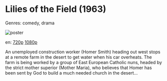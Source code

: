 # Lilies of the Field (1963)

Genres: comedy, drama

![poster](http://image.tmdb.org/t/p/w500/m998jagfQPkvTIpyfd8hw8d1i1w.jpg)

en:
  [720p](magnet:?xt=urn:btih:73648D360EB00025B2BB7E9D37A14A73A9601A53&tr=udp://glotorrents.pw:6969/announce&tr=udp://tracker.opentrackr.org:1337/announce&tr=udp://torrent.gresille.org:80/announce&tr=udp://tracker.openbittorrent.com:80&tr=udp://tracker.coppersurfer.tk:6969&tr=udp://tracker.leechers-paradise.org:6969&tr=udp://p4p.arenabg.ch:1337&tr=udp://tracker.internetwarriors.net:1337)
  [1080p](magnet:?xt=urn:btih:B5800D221D9C398F28183084E864B50184F7E283&tr=udp://glotorrents.pw:6969/announce&tr=udp://tracker.opentrackr.org:1337/announce&tr=udp://torrent.gresille.org:80/announce&tr=udp://tracker.openbittorrent.com:80&tr=udp://tracker.coppersurfer.tk:6969&tr=udp://tracker.leechers-paradise.org:6969&tr=udp://p4p.arenabg.ch:1337&tr=udp://tracker.internetwarriors.net:1337)
  


An unemployed construction worker (Homer Smith) heading out west stops at a remote farm in the desert to get water when his car overheats. The farm is being worked by a group of East European Catholic nuns, headed by the strict mother superior (Mother Maria), who believes that Homer has been sent by God to build a much needed church in the desert...